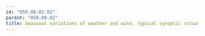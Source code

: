 ```yaml
---
id: "050.08.02.02"
parent: "050.08.02"
title: Seasonal variations of weather and wind, typical synoptic situations
---
```

